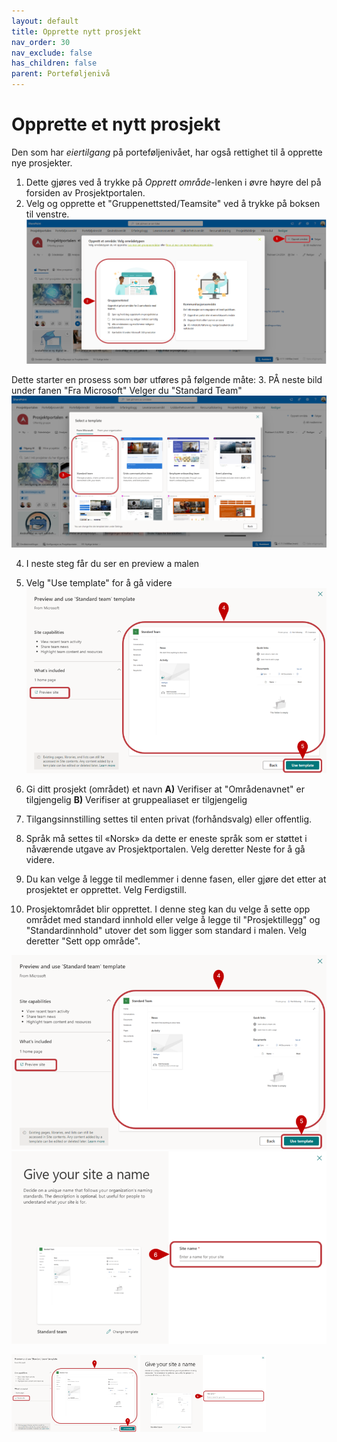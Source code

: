 ```yaml
---
layout: default
title: Opprette nytt prosjekt
nav_order: 30
nav_exclude: false
has_children: false
parent: Porteføljenivå
---
```


# Opprette et nytt prosjekt



Den som har *eiertilgang* på porteføljenivået, har også rettighet til å opprette nye prosjekter. 
1. Dette gjøres ved å trykke på *Opprett område*-lenken i øvre høyre del på forsiden av Prosjektportalen. 
2. Velg og opprette et "Gruppenettsted/Teamsite" ved å trykke på boksen til venstre.  
![](./media/30-OpprettProsjekt.png)

Dette starter en prosess som bør utføres på følgende måte:
3. PÅ neste bild under fanen "Fra Microsoft" Velger du "Standard Team" 
![](./media/30-StandardTeam.png)

4. I neste steg får du ser en preview a malen
5. Velg "Use template" for å gå videre
![](./media/30-VelgMal.png)

6. Gi ditt prosjekt (området) et navn
**A)** Verifiser at "Områdenavnet" er tilgjengelig
**B)** Verifiser at gruppealiaset er tilgjengelig
7. Tilgangsinnstilling settes til enten privat (forhåndsvalg) eller offentlig.
8. Språk må settes til «Norsk» da dette er eneste språk som er støttet i nåværende utgave av Prosjektportalen. Velg deretter Neste for å gå videre.
9. Du kan velge å legge til medlemmer i denne fasen, eller gjøre det etter at prosjektet er opprettet. Velg Ferdigstill.
10. Prosjektområdet blir opprettet. I denne steg kan du velge å sette opp området med standard innhold eller velge å legge til "Prosjektillegg" og "Standardinnhold" utover det som ligger som standard i malen. Velg deretter "Sett opp område".

<img src = "https://raw.githubusercontent.com/Puzzlepart/prosjektportalen-manual-kladd/main/Brukermanual/3%20Portefolje//media/30-Velgmal.png" width ="100%" height ="50%" ><img src = "https://raw.githubusercontent.com/Puzzlepart/prosjektportalen-manual-kladd/main/Brukermanual/3%20Portefolje//media/30-Sitenavn.png" width ="100%" height ="50%" >

<img src = "./media/30-VelgMal.png" width ="40%" height = "40%">   <img src = "./media/30-Sitenavn.png" width ="40%" height = "40%">




